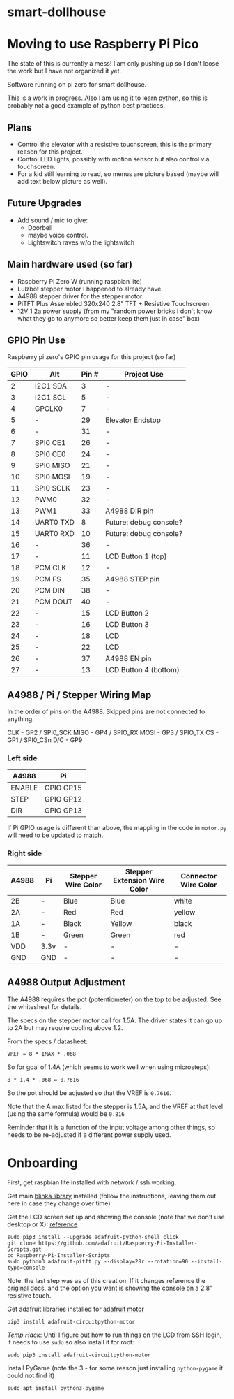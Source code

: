 # smart-dollhouse

# Moving to use Raspberry Pi Pico

The state of this is currently a mess! I am only pushing up so I don't loose the work but I have not organized it yet.

Software running on pi zero for smart dollhouse.

This is a work in progress. Also I am using it to learn python, so this is probably not a good example of python
best practices.

## Plans

-   Control the elevator with a resistive touchscreen, this is the primary reason for this project.
-   Control LED lights, possibly with motion sensor but also control via touchscreen.
-   For a kid still learning to read, so menus are picture based (maybe will add text below picture as well).

## Future Upgrades

-   Add sound / mic to give:
    -   Doorbell
    -   maybe voice control.
    -   Lightswitch raves w/o the lightswitch

## Main hardware used (so far)

-   Raspberry Pi Zero W (running raspbian lite)
-   Lulzbot stepper motor I happened to already have.
-   A4988 stepper driver for the stepper motor.
-   PiTFT Plus Assembled 320x240 2.8" TFT + Resistive Touchscreen
-   12V 1.2a power supply (from my "random power bricks I don't know what they go to anymore so better keep them
    just in case" box)

## GPIO Pin Use

Raspberry pi zero's GPIO pin usage for this project (so far)

| GPIO | Alt       | Pin # | Project Use            |
| ---- | --------- | ----- | ---------------------- |
| 2    | I2C1 SDA  | 3     | -                      |
| 3    | I2C1 SCL  | 5     | -                      |
| 4    | GPCLK0    | 7     | -                      |
| 5    | -         | 29    | Elevator Endstop       |
| 6    | -         | 31    | -                      |
| 7    | SPI0 CE1  | 26    | -                      |
| 8    | SPI0 CE0  | 24    | -                      |
| 9    | SPI0 MISO | 21    | -                      |
| 10   | SPI0 MOSI | 19    | -                      |
| 11   | SPI0 SCLK | 23    | -                      |
| 12   | PWM0      | 32    | -                      |
| 13   | PWM1      | 33    | A4988 DIR pin          |
| 14   | UART0 TXD | 8     | Future: debug console? |
| 15   | UART0 RXD | 10    | Future: debug console? |
| 16   | -         | 36    | -                      |
| 17   | -         | 11    | LCD Button 1 (top)     |
| 18   | PCM CLK   | 12    | -                      |
| 19   | PCM FS    | 35    | A4988 STEP pin         |
| 20   | PCM DIN   | 38    | -                      |
| 21   | PCM DOUT  | 40    | -                      |
| 22   | -         | 15    | LCD Button 2           |
| 23   | -         | 16    | LCD Button 3           |
| 24   | -         | 18    | LCD                    |
| 25   | -         | 22    | LCD                    |
| 26   | -         | 37    | A4988 EN pin           |
| 27   | -         | 13    | LCD Button 4 (bottom)  |

## A4988 / Pi / Stepper Wiring Map

In the order of pins on the A4988. Skipped pins are not connected to anything.

CLK - GP2 / SPI0_SCK
MISO - GP4 / SPIO_RX
MOSI - GP3 / SPIO_TX
CS - GP1 / SPI0_CSn
D/C - GP9

### Left side

| A4988  | Pi        |
| ------ | --------- |
| ENABLE | GPIO GP15 |
| STEP   | GPIO GP12 |
| DIR    | GPIO GP13 |

If Pi GPIO usage is different than above, the mapping in the code in `motor.py` will need to be updated to match.

### Right side

| A4988 | Pi   | Stepper Wire Color | Stepper Extension Wire Color | Connector Wire Color |
| ----- | ---- | ------------------ | ---------------------------- | -------------------- |
| 2B    | -    | Blue               | Blue                         | white                |
| 2A    | -    | Red                | Red                          | yellow               |
| 1A    | -    | Black              | Yellow                       | black                |
| 1B    | -    | Green              | Green                        | red                  |
| VDD   | 3.3v | -                  | -                            | -                    |
| GND   | GND  | -                  | -                            | -                    |

## A4988 Output Adjustment

The A4988 requires the pot (potentiometer) on the top to be adjusted. See the whitesheet for details.

The specs on the stepper motor call for 1.5A. The driver states it can go up to 2A but may require cooling above 1.2.

From the specs / datasheet:

```
VREF = 8 * IMAX * .068
```

So for goal of 1.4A (which seems to work well when using microsteps):

```
8 * 1.4 * .068 = 0.7616
```

So the pot should be adjusted so that the VREF is `0.7616`.

Note that the A max listed for the stepper is 1.5A, and the VREF at that level (using the same formula) would be `0.816`

Reminder that it is a function of the input voltage among other things, so needs to be re-adjusted if a different power supply used.

# Onboarding

First, get raspbian lite installed with network / ssh working.

Get main [blinka library](https://learn.adafruit.com/circuitpython-on-raspberrypi-linux/installing-circuitpython-on-raspberry-pi)
installed (follow the instructions, leaving them out here in case they change over time)

Get the LCD screen set up and showing the console (note that we don't use desktop or X):
[reference](https://learn.adafruit.com/adafruit-pitft-28-inch-resistive-touchscreen-display-raspberry-pi/easy-install-2)

```
sudo pip3 install --upgrade adafruit-python-shell click
git clone https://github.com/adafruit/Raspberry-Pi-Installer-Scripts.git
cd Raspberry-Pi-Installer-Scripts
sudo python3 adafruit-pitft.py --display=28r --rotation=90 --install-type=console
```

Note: the last step was as of this creation. If it changes reference the [original docs](https://learn.adafruit.com/adafruit-pitft-28-inch-resistive-touchscreen-display-raspberry-pi/easy-install-2),
and the option you want is showing the console on a 2.8" resistive touch.

Get adafruit libraries installed for [adafruit motor](https://learn.adafruit.com/adafruit-drv8833-dc-stepper-motor-driver-breakout-board/python-circuitpython#python-installation-of-motor-library-3070891-16)

```
pip3 install adafruit-circuitpython-motor
```

_Temp Hack_: Until I figure out how to run things on the LCD from SSH login, it needs to use `sudo` so also install
it for root:

```
sudo pip3 install adafruit-circuitpython-motor
```

Install PyGame (note the 3 - for some reason just installing `python-pygame` it could not find it)

```
sudo apt install python3-pygame
```
